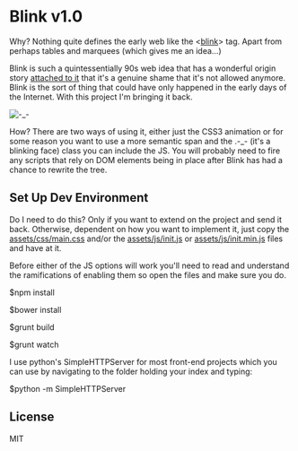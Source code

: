 # Blink v1.0

Why? Nothing quite defines the early web like the <[blink](https://www.w3.org/wiki/HTML/Elements/blink)> tag. Apart from perhaps tables and marquees (which gives me an idea…)

Blink is such a quintessentially 90s web idea that has a wonderful origin story [attached to it](http://www.montulli.org/theoriginofthe%3Cblink%3Etag) that it's a genuine shame that it's not allowed anymore. Blink is the sort of thing that could have only happened in the early days of the Internet. With this project I'm bringing it back.

![-_-](https://github.com/Flowdeeps/blink/raw/master/assets/images/blink.gif)

How? There are two ways of using it, either just the CSS3 animation or for some reason you want to use a more semantic span and the .-_- (it's a blinking face) class you can include the JS. You will probably need to fire any scripts that rely on DOM elements being in place after Blink has had a chance to rewrite the tree.

## Set Up Dev Environment

Do I need to do this? Only if you want to extend on the project and send it back. Otherwise, dependent on how you want to implement it, just copy the [assets/css/main.css](https://github.com/Flowdeeps/blink/raw/master/assets/css/main.css) and/or the [assets/js/init.js](https://github.com/Flowdeeps/blink/raw/master/assets/js/init.js) or [assets/js/init.min.js](https://github.com/Flowdeeps/blink/raw/master/assets/js/init.min.js) files and have at it.

Before either of the JS options will work you'll need to read and understand the ramifications of enabling them so open the files and make sure you do.

$npm install

$bower install

$grunt build

$grunt watch

I use python's SimpleHTTPServer for most front-end projects which you can use by navigating to the folder holding your index and typing:

$python -m SimpleHTTPServer

## License
MIT
